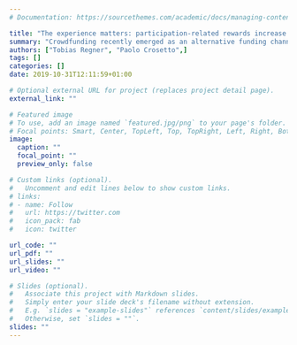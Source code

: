 ```yaml
---
# Documentation: https://sourcethemes.com/academic/docs/managing-content/

title: "The experience matters: participation-related rewards increase the success chances of crowdfunding campaigns"
summary: "Crowdfunding recently emerged as an alternative funding channel for start-ups, creative artists and social endeavors. On specialized web platforms, project creators ask the crowd for support and provide in return a set of rewards, modulated according to the amount of support pledged. We analyze the role played by the type of reward in mobilizing pledgers; specifically, we look at self- and social-image enhancing rewards and to what extent they determine project success. Our data consist of the pledges to 346 projects hosted by Startnext, the biggest crowdfunding platform in Germany. We show that higher shares of reward levels that let pledgers participate in and experience the project are correlated with project success. Our paper contributes to the literature on the motivation driving pledgers in reward-based crowdfunding. A practical implication for the managing of a successful campaign is to employ the reward levels as a tool to involve the crowd in the project."
authors: ["Tobias Regner", "Paolo Crosetto",]
tags: []
categories: []
date: 2019-10-31T12:11:59+01:00

# Optional external URL for project (replaces project detail page).
external_link: ""

# Featured image
# To use, add an image named `featured.jpg/png` to your page's folder.
# Focal points: Smart, Center, TopLeft, Top, TopRight, Left, Right, BottomLeft, Bottom, BottomRight.
image:
  caption: ""
  focal_point: ""
  preview_only: false

# Custom links (optional).
#   Uncomment and edit lines below to show custom links.
# links:
# - name: Follow
#   url: https://twitter.com
#   icon_pack: fab
#   icon: twitter

url_code: ""
url_pdf: ""
url_slides: ""
url_video: ""

# Slides (optional).
#   Associate this project with Markdown slides.
#   Simply enter your slide deck's filename without extension.
#   E.g. `slides = "example-slides"` references `content/slides/example-slides.md`.
#   Otherwise, set `slides = ""`.
slides: ""
---
```

